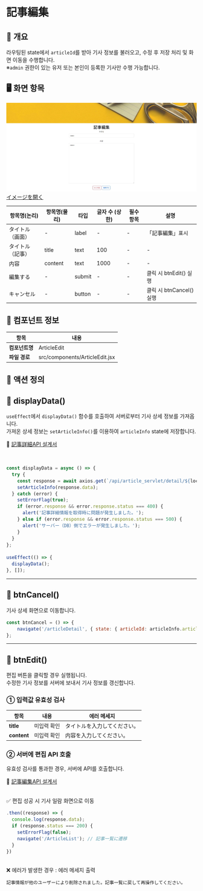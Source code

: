 # 記事編集

## 📌 개요

라우팅된 state에서 `articleId`를 받아 기사 정보를 불러오고, 수정 후 저장 처리 및 화면 이동을 수행합니다. <br>
※`admin` 권한이 있는 유저 또는 본인이 등록한 기사만 수행 가능합니다.

## 🖥️ 화면 항목

![](../images/記事編集.jpg)
[イメージを開く](../images/記事編集.jpg)

| 항목명(논리)    | 항목명(물리) | 타입   | 글자 수 (상한) | 필수 항목   | 설명                      |
|---------------|-------------|-------|--------------|------------|---------------------------|
| タイトル（画面）| -          | label  | -            | -          | 「記事編集」표시           |
| タイトル（記事）| title      | text   | 100          | -          | -                        |
| 内容           | content    | text   | 1000         | -          | -                        |
| 編集する        | -         | submit | -            | -          | 클릭 시 btnEdit() 실행 |
| キャンセル      | -         | button | -            | -          | 클릭 시 btnCancel() 실행   |


## 🧩 컴포넌트 정보

| 항목              | 내용                                      |
|-------------------|-------------------------------------------|
| **컴포넌트명**     | ArticleEdit                             |
| **파일 경로**      | src/components/ArticleEdit.jsx           |


## 🔄 액션 정의

## 🔹 displayData()

`useEffect`에서 `displayData()` 함수를 호출하여 서버로부터 기사 상세 정보를 가져옵니다. <br>
가져온 상세 정보는 `setArticleInfo()`를 이용하여 `articleInfo` state에 저장합니다.

📄 [記事詳細API 설계서](../api/articel_detail.md)

<BR>

```jsx
const displayData = async () => {
  try {
    const response = await axios.get(`/api/article_servlet/detail/${location.state.articleId}`);
    setArticleInfo(response.data);
  } catch (error) {
    setErrorFlag(true);
    if (error.response && error.response.status === 400) {
      alert('記事詳細情報を取得時に問題が発生しました。');
    } else if (error.response && error.response.status === 500) {
      alert('サーバー（DB）側でエラーが発生しました。');
    }
  }
};

useEffect(() => {
  displayData();
}, []);

```

---

## 🔹 btnCancel()

기사 상세 화면으로 이동합니다.

```js
const btnCancel = () => {
    navigate('/articleDetail', { state: { articleId: articleInfo.articleId } });
};
```

---

## 🔹 btnEdit()

편집 버튼을 클릭할 경우 실행됩니다. <br>
수정한 기사 정보를 서버에 보내서 기사 정보를 갱신합니다.


###  ① 입력값 유효성 검사

| 항목 | 내용 | 에러 메세지 |
|------|------|------|
| **title** | 미입력 확인  | タイトルを入力してください。|
| **content** | 미입력 확인 | 内容を入力してください。|



###  ② 서버에 편집 API 호출
유효성 검사를 통과한 경우, 서버에 API를 호출합니다.

📄 [記事編集API 설계서](../api/articel_edit.md)

<BR>
✅ 편집 성공 시 기사 일람 화면으로 이동

```js
.then((response) => {
  console.log(response.data);
  if (response.status === 200) {
    setErrorFlag(false);
    navigate('/ArticleList'); // 記事一覧に遷移
  }
})
```

<BR>
❌ 에러가 발생한 경우 : 에러 메세지 출력<BR>

`記事情報が他のユーザーにより削除されました。記事一覧に戻して再操作してください。` <BR>